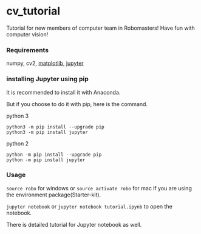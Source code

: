 # cv_tutorial
Tutorial for new members of computer team in Robomasters!
Have fun with computer vision!

### Requirements
numpy, cv2, [matplotlib](https://matplotlib.org/users/installing.html), [jupyter](http://jupyter.org/install.html)

### installing Jupyter using pip
It is recommended to install it with Anaconda.

But if you choose to do it with pip, here is the command.

python 3
```commandline
python3 -m pip install --upgrade pip
python3 -m pip install jupyter
```

python 2
```commandline
python -m pip install --upgrade pip
python -m pip install jupyter
```

### Usage
`source robo` for windows or `source activate robo` for mac if you are using the environment package(Starter-kit).

`jupyter notebook` or `jupyter notebook tutorial.ipynb` to open the notebook.

There is detailed tutorial for Jupyter notebook as well.